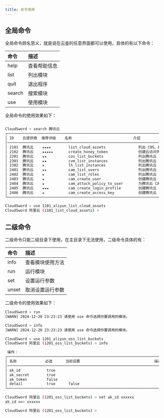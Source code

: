 ```yaml
---
title: 命令使用
---
```


## 全局命令

全局命令顾名思义，就是说在云鉴的任意界面都可以使用，具体的有以下命令：

| 命令   | 描述         |
| :----- | :----------- |
| help   | 查看帮助信息 |
| list   | 列出模块     |
| quit   | 退出程序     |
| search | 搜索模块     |
| use    | 使用模块     |

全局命令的使用效果如下：

```bash

CloudSword > search 腾讯云
┌────────────────────────────────────────────────────────────────────────────────────────────────────────────────┐
│ ID    云提供商  推荐评级    名称                            介绍                                                   │
│────────────────────────────────────────────────────────────────────────────────────────────────────────────────│
│ 2101  腾讯云    ★★★★        list_cloud_assets               列出 COS、EVM、LH、RAM 服务资产                        │
│ 2102  腾讯云    ★★★★★       create_honey_token              创建云访问凭证蜜标                                     │
│ 2201  腾讯云    ★★          cos_list_buckets                列出腾讯云 COS 对象存储桶                               │
│ 2301  腾讯云    ★★          cvm_list_instances              列出腾讯云 CVM 弹性计算实例                             │
│ 2302  腾讯云    ★           lh_list_instances               列出腾讯云 LH 轻量应用服务器                            │
│ 2401  腾讯云    ★★          cam_list_users                  列出腾讯云 CAM 用户                                   │
│ 2402  腾讯云    ★           cam_list_roles                  列出腾讯云 CAM 角色                                   │
│ 2403  腾讯云    ★           cam_create_user                 创建腾讯云 CAM 角色                                   │
│ 2404  腾讯云    ★           cam_attach_policy_to_user       为腾讯云 CAM 用户添加策略                              │
│ 2405  腾讯云    ★★★         cam_create_login_profile        创建腾讯云 CAM 用户 Web 登录配置                        │
│ 2406  腾讯云    ★           cam_create_access_key           创建腾讯云 CAM 用户访问凭证                             │
└────────────────────────────────────────────────────────────────────────────────────────────────────────────────┘

CloudSword > use 1101_aliyun_list_cloud_assets
CloudSword 阿里云 (1101_list_cloud_assets) >
```

## 二级命令

二级命令只能二级目录下使用，在主目录下无法使用，二级命令具体的有：

| 命令  | 描述             |
| :---- | :--------------- |
| info  | 查看模块使用方法 |
| run   | 运行模块         |
| set   | 设置运行参数     |
| unset | 取消设置运行参数 |

二级命令的使用效果如下：

```bash
CloudSword > run
[WARN] 2024-12-20 23:23:23 请使用 use 命令选择你要调用的模块。

CloudSword > info
[WARN] 2024-12-20 23:23:23 请使用 use 命令选择你要调用的模块。

CloudSword > use 1201_aliyun_oss_list_buckets
CloudSword 阿里云 (1201_oss_list_buckets) > info

 操作：
┌─────────────────────────────────────────────────────────────────────────────────────────────────────────────────────────┐
│ 名称             必选      当前设置                                  描述                                                   │
│─────────────────────────────────────────────────────────────────────────────────────────────────────────────────────────│
│ ak_id            true                                                访问凭证 ID                                          │
│ ak_secret        true                                                访问凭证 Secret                                      │
│ ak_token         false                                               可选，访问凭证的临时令牌部分                            │
│ detail           true      false                                     设置详细输出模式（true 或 false）                      │
└─────────────────────────────────────────────────────────────────────────────────────────────────────────────────────────┘

CloudSword 阿里云 (1201_oss_list_buckets) > set ak_id xxxxxx
ak_id ==> xxxxxx

CloudSword 阿里云 (1201_oss_list_buckets) >
```

<Vssue />

<script>
export default {
    mounted () {
      this.$page.lastUpdated = "2024 年 12 月 21 日"
    }
  }
</script>